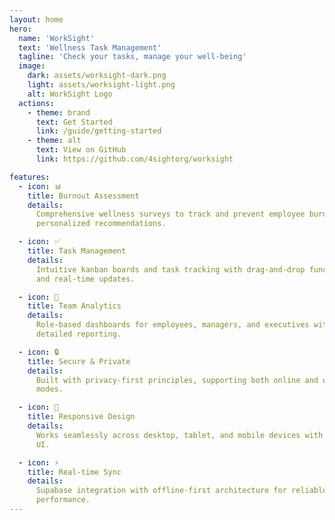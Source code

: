```yaml
---
layout: home
hero:
  name: 'WorkSight'
  text: 'Wellness Task Management'
  tagline: 'Check your tasks, manage your well-being'
  image:
    dark: assets/worksight-dark.png
    light: assets/worksight-light.png
    alt: WorkSight Logo
  actions:
    - theme: brand
      text: Get Started
      link: /guide/getting-started
    - theme: alt
      text: View on GitHub
      link: https://github.com/4sightorg/worksight

features:
  - icon: 📊
    title: Burnout Assessment
    details:
      Comprehensive wellness surveys to track and prevent employee burnout with
      personalized recommendations.

  - icon: ✅
    title: Task Management
    details:
      Intuitive kanban boards and task tracking with drag-and-drop functionality
      and real-time updates.

  - icon: 👥
    title: Team Analytics
    details:
      Role-based dashboards for employees, managers, and executives with
      detailed reporting.

  - icon: 🔒
    title: Secure & Private
    details:
      Built with privacy-first principles, supporting both online and offline
      modes.

  - icon: 📱
    title: Responsive Design
    details:
      Works seamlessly across desktop, tablet, and mobile devices with modern
      UI.

  - icon: ⚡
    title: Real-time Sync
    details:
      Supabase integration with offline-first architecture for reliable
      performance.
---
```

